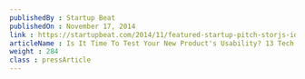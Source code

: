 ```yaml
---
publishedBy : Startup Beat
publishedOn : November 17, 2014
link : https://startupbeat.com/2014/11/featured-startup-pitch-storjs-id4014/
articleName : Is It Time To Test Your New Product's Usability? 13 Tech Experts Weigh In
weight : 284 
class : pressArticle
---
```

